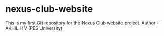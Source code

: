 # nexus-club-website
This is my first Git repository for the Nexus Club website project. 
Author - AKHIL H V (PES University)
